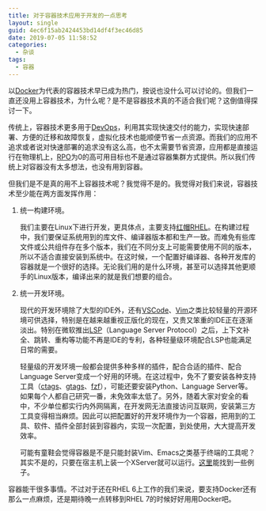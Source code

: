```yaml
---
title: 对于容器技术应用于开发的一点思考
layout: single
guid: 4ec6f15ab2424453bd14df4f3ec46d85
date: 2019-07-05 11:58:52
categories:
  - 杂谈
tags:
  - 容器
---
```


以[Docker][]为代表的容器技术早已成为热门，按说也没什么可以讨论的。但我们一直还没用上容器技术，为什么呢？是不是容器技术真的不适合我们呢？这倒值得探讨一下。

传统上，容器技术更多用于[DevOps][]，利用其实现快速交付的能力，实现快速部署、方便的迁移和故障恢复，虚拟化技术也能顺便节省一点资源。而我们的应用不追求或者说对快速部署的追求没有这么高，也不太需要节省资源，应用都是直接运行在物理机上，[RPO][]为0的高可用目标也不是通过容器集群方式提供。所以我们传统上对容器没有太多想法，也没有用到容器。

但我们是不是真的用不上容器技术呢？我觉得不是的。我觉得对我们来说，容器技术至少能在两方面发挥作用：

1.  统一构建环境。

    我们主要在Linux下进行开发，更具体点，主要支持[红帽RHEL][]。在构建过程中，我们要保证系统用到的库文件、编译器版本都和生产一致。而难免有些库文件或公共组件存在多个版本，我们在不同分支上可能需要使用不同的版本，所以不适合直接安装到系统中。在这时候，一个配置好编译器、各种开发库的容器就是一个很好的选择。无论我们用的是什么环境，甚至可以选择其他更顺手的Linux版本，编译出来的就是我们想要的组合。

2.  统一开发环境。

    现代的开发环境除了大型的IDE外，还有[VSCode][]、[Vim][]之类比较轻量的开源环境可供选择，特别是在越来越重视正版化的现在，又贵又笨重的IDE正在逐渐淡出。特别在微软推出[LSP][]（Language Server Protocol）之后，上下文补全、跳转、重构等功能不再是IDE的专利，各种轻量级环境配合LSP也能满足日常的需要。

    轻量级的开发环境一般都会提供多种多样的插件，配合合适的插件、配合Language Server变成一个好用的环境。在这过程中，免不了要安装各种支持工具（[ctags][]、[gtags][]、[fzf][]），可能还要安装Python、Language Server等。如果每个人都自己研究一番，未免效率太低了。另外，随着大家对安全的看中，不少单位都实行内外网隔离，在开发网无法直接访问互联网，安装第三方工具变得相当麻烦。因此可以把配置好的开发环境作为一个容器，把用到的工具、软件、插件全部封装到容器内，实现一次配置，到处使用，大大提高开发效率。

    可能有童鞋会觉得容器是不是只能封装Vim、Emacs之类基于终端的工具呢？其实不是的，只要在宿主机上装一个XServer就可以运行。[这里][jessfraz]能找到一些例子。

容器能干很多事情。不过对于还在RHEL 6上工作的我们来说，要支持Docker还有那么一点麻烦，还是期待晚一点转移到RHEL 7的时候好好用用Docker吧。

[Docker]: https://www.docker.com/
[DevOps]: https://en.wikipedia.org/wiki/DevOps
[RPO]: https://en.wikipedia.org/wiki/Disaster_recovery#Recovery_Point_Objective
[红帽RHEL]: https://www.redhat.com/en/technologies/linux-platforms/enterprise-linux
[VSCode]: https://code.visualstudio.com/
[Vim]: https://www.vim.org/
[LSP]: https://microsoft.github.io/language-server-protocol/
[ctags]: http://ctags.sourceforge.net/
[gtags]: https://www.gnu.org/software/global/
[fzf]: https://github.com/junegunn/fzf
[jessfraz]: https://blog.jessfraz.com/post/docker-containers-on-the-desktop/
